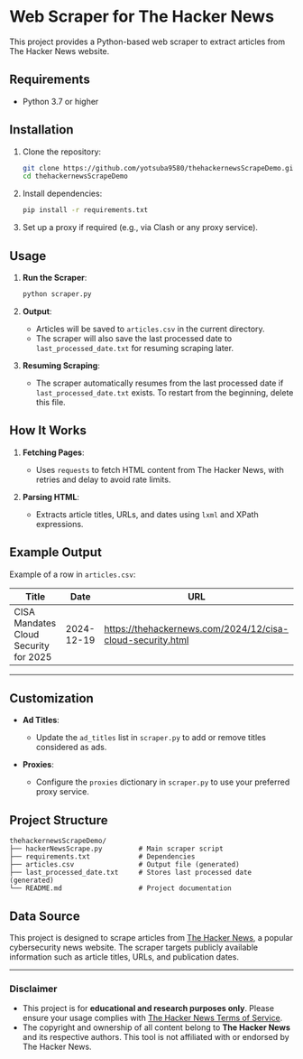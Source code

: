 # Web Scraper for The Hacker News

This project provides a Python-based web scraper to extract articles from The Hacker News website.

## Requirements

- Python 3.7 or higher

## Installation

1. Clone the repository:
    ```bash
    git clone https://github.com/yotsuba9580/thehackernewsScrapeDemo.git
    cd thehackernewsScrapeDemo
    ```

2. Install dependencies:
    ```bash
    pip install -r requirements.txt
    ```

3. Set up a proxy if required (e.g., via Clash or any proxy service).

## Usage

1. **Run the Scraper**:
    ```bash
    python scraper.py
    ```

2. **Output**:
    - Articles will be saved to `articles.csv` in the current directory.
    - The scraper will also save the last processed date to `last_processed_date.txt` for resuming scraping later.

3. **Resuming Scraping**:
    - The scraper automatically resumes from the last processed date if `last_processed_date.txt` exists. To restart from the beginning, delete this file.

## How It Works

1. **Fetching Pages**:
    - Uses `requests` to fetch HTML content from The Hacker News, with retries and delay to avoid rate limits.

2. **Parsing HTML**:
    - Extracts article titles, URLs, and dates using `lxml` and XPath expressions.
  
## Example Output

Example of a row in `articles.csv`:

| Title                                | Date       | URL                                                         |
|--------------------------------------|------------|-------------------------------------------------------------|
| CISA Mandates Cloud Security for 2025 | 2024-12-19 | https://thehackernews.com/2024/12/cisa-cloud-security.html |

---

## Customization

- **Ad Titles**:
  - Update the `ad_titles` list in `scraper.py` to add or remove titles considered as ads.

- **Proxies**:
  - Configure the `proxies` dictionary in `scraper.py` to use your preferred proxy service.



## Project Structure

```plaintext
thehackernewsScrapeDemo/
├── hackerNewsScrape.py         # Main scraper script
├── requirements.txt            # Dependencies
├── articles.csv                # Output file (generated)
├── last_processed_date.txt     # Stores last processed date (generated)
└── README.md                   # Project documentation
```

## Data Source

This project is designed to scrape articles from [The Hacker News](https://thehackernews.com/), a popular cybersecurity news website. The scraper targets publicly available information such as article titles, URLs, and publication dates.

---

### Disclaimer

- This project is for **educational and research purposes only**. Please ensure your usage complies with [The Hacker News Terms of Service](https://thehackernews.com/).
- The copyright and ownership of all content belong to **The Hacker News** and its respective authors. This tool is not affiliated with or endorsed by The Hacker News.

